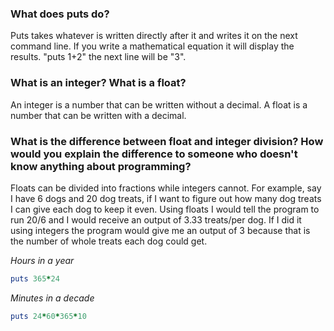 ### What does puts do?
Puts takes whatever is written directly after it and writes it on the next command line. If you write a mathematical equation it will display the results. "puts 1+2" the next line will be "3".

### What is an integer? What is a float?
An integer is a number that can be written without a decimal. A float is a number that can be written with a decimal.

### What is the difference between float and integer division? How would you explain the difference to someone who doesn't know anything about programming?
Floats can be divided into fractions while integers cannot. For example, say I have 6 dogs and 20 dog treats, if I want to figure out how many dog treats I can give each dog to keep it even. Using floats I would tell the program to run 20/6 and I would receive an output of 3.33 treats/per dog. If I did it using integers the program would give me an output of 3 because that is the number of whole treats each dog could get. 

*Hours in a year*
``` ruby
puts 365*24
```

*Minutes in a decade*
``` ruby
puts 24*60*365*10
```

